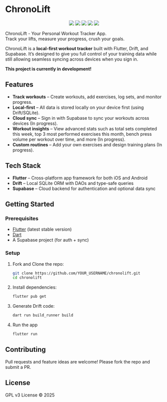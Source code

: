 # ChronoLift  

<p align="center">
  <img src="https://img.shields.io/badge/Flutter-02569B?style=for-the-badge&logo=flutter&logoColor=white" />
  <img src="https://img.shields.io/badge/Dart-0175C2?style=for-the-badge&logo=dart&logoColor=white" />
  <img src="https://img.shields.io/badge/Drift-FF6F00?style=for-the-badge&logo=sqlite&logoColor=white" />
  <img src="https://img.shields.io/badge/Supabase-3FCF8E?style=for-the-badge&logo=supabase&logoColor=white" />
  <img src="https://img.shields.io/badge/License-GPLv3-blue.svg?style=for-the-badge" />
</p>  

ChronoLift - Your Personal Workout Tracker App.  
Track your lifts, measure your progress, crush your goals.

ChronoLift is a **local-first workout tracker** built with Flutter, Drift, and Supabase. It’s designed to give you full control of your training data while still allowing seamless syncing across devices when you sign in. 

**This project is currently in development!** 


## Features  
- **Track workouts** – Create workouts, add exercises, log sets, and monitor progress.  
- **Local-first** – All data is stored locally on your device first (using Drift/SQLite).  
- **Cloud sync** – Sign in with Supabase to sync your workouts across devices (In progress).    
- **Workout insights** – View advanced stats such as total sets completed this week, top 3 most performed exercises this month, bench press volume per workout over time, and more (In progress).  
- **Custom routines** – Add your own exercises and design training plans (In progress).  


## Tech Stack  
- **Flutter** – Cross-platform app framework for both iOS and Android 
- **Drift** – Local SQLite ORM with DAOs and type-safe queries  
- **Supabase** – Cloud backend for authentication and optional data sync  

## Getting Started  

### Prerequisites  
- [Flutter](https://docs.flutter.dev/get-started/install) (latest stable version)  
- [Dart](https://dart.dev/get-dart)  
- A Supabase project (for auth + sync)  

### Setup  
1. Fork and Clone the repo:  
   ```bash
   git clone https://github.com/YOUR_USERNAME/chronolift.git
   cd chronolift
2. Install dependencies:
    ```bash
    flutter pub get
3. Generate Drift code:
    ```bash
    dart run build_runner build
4. Run the app
    ```bash
    flutter run

## Contributing

Pull requests and feature ideas are welcome! Please fork the repo and submit a PR.

## License

GPL v3 License © 2025
